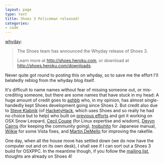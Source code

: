 ```yaml
---
layout: page
type: text
title: Shoes 3 Policeman released!
categories: 
- code
---
```

<p><a href="http://whyday.tumblr.com/post/979051903/shoes-3-policeman-0-r1514-released" class="tumblr_blog">whyday</a>:</p>

<blockquote><p>The Shoes team has announced the Whyday release of Shoes 3.</p>

<p>Learn more at <a href="http://shoes.heroku.com">http://shoes.heroku.com</a>, or download at <a href="http://shoes.heroku.com/downloads"><a href="http://shoes.heroku.com/downloads">http://shoes.heroku.com/downloads</a></a>.</p></blockquote>

Never quite got round to posting this on whyday, so to save me the effort I'll belatedly reblog from the whyday blog itself.

It's difficult to name names without fear of missing someone out, or mis-crediting someone, but there are some names that have stuck in my head: A huge amount of credit goes to [ashbb](http://ashbb.github.com/) who, in my opinion, has almost single-handedly kept Shoes development going since Shoes 2. But credit also due to [Steve Klabnik](http://www.steveklabnik.com/) (of [HacketyHack](http://hacketyhack.heroku.com/), which uses Shoes and so really he had no choice but to help) who built on [previous efforts](http://atomicules.co.uk/2010/05/06/tying-our-shoelaces.html) and got it working on OSX Snow Leopard, [Cecil Coupe](http://werehosed.mvmanila.com/) (for Linux expertise and wisdom), [Devyn Cairns](http://devyn.heroku.com/) (for keeping the community going), [tnobuhito](http://d.hatena.ne.jp/tnobuhito) for Japanese manual, [Wilkie](http://github.com/wilkie) for some Vista fixes, and [Martin DeMello](http://zem.novylen.net/) for improving the rakefile.

One day, when all the house move has settled down (we do now have the computer out and on its own desk), I shall see if I can sort out a Shoes 3 build for OSXPPC. In the meantime though, if you follow the [mailing list](http://librelist.com/browser/shoes/), thoughts are already on Shoes 4!
